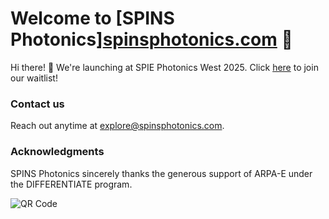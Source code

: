 # Welcome to [SPINS Photonics][spinsphotonics.com](https://spinswaitlist.netlify.app/) 💫

Hi there! 👋 We're launching at SPIE Photonics West 2025. Click [here](https://spinswaitlist.netlify.app/) to join our waitlist! 

### Contact us

Reach out anytime at explore@spinsphotonics.com.

### Acknowledgments

SPINS Photonics sincerely thanks the generous support of ARPA-E under the DIFFERENTIATE program.


![QR Code](https://ibb.co/bb8T1Dv)
